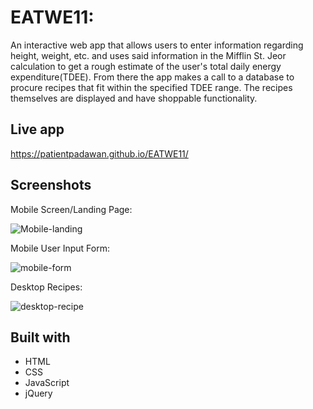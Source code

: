 # EATWE11:
An interactive web app that allows users to enter information regarding height, weight, etc. and uses said information in the Mifflin St. Jeor calculation
to get a rough estimate of the user's total daily energy expenditure(TDEE). From there the app makes a call to a database to procure recipes that fit within the
specified TDEE range. The recipes themselves are displayed and have shoppable functionality. 

## Live app
https://patientpadawan.github.io/EATWE11/


## Screenshots
Mobile Screen/Landing Page:

![Mobile-landing](https://user-images.githubusercontent.com/49569154/59057243-cd051600-884e-11e9-9f8e-511c84fc5fd1.PNG)

Mobile User Input Form:

![mobile-form](https://user-images.githubusercontent.com/49569154/59057174-ae068400-884e-11e9-9b22-34f5212a1abb.PNG)

Desktop Recipes:

![desktop-recipe](https://user-images.githubusercontent.com/49569154/59057260-d9896e80-884e-11e9-9698-35cf8de17947.PNG)

## Built with
* HTML
* CSS
* JavaScript
* jQuery